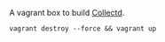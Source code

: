 A vagrant box to build [Collectd](http://collectd.org/).

```
vagrant destroy --force && vagrant up
```
